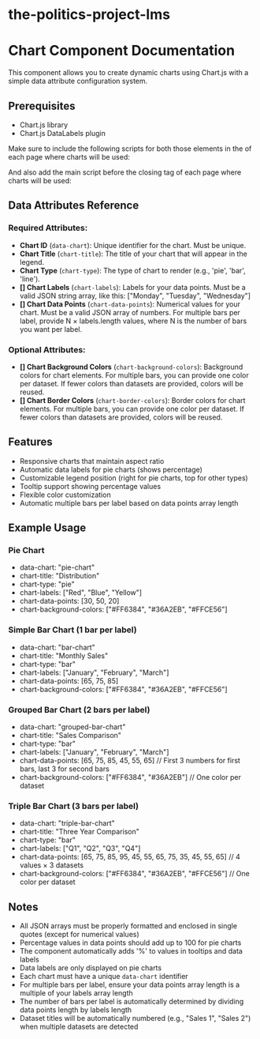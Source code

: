 # the-politics-project-lms

# Chart Component Documentation

This component allows you to create dynamic charts using Chart.js with a simple data attribute configuration system.

## Prerequisites

- Chart.js library
- Chart.js DataLabels plugin

Make sure to include the following scripts for both those elements in the <head> of each page where charts will be used:

<script src="https://cdn.jsdelivr.net/npm/chart.js"></script>
<script src="https://cdn.jsdelivr.net/npm/chartjs-plugin-datalabels@2"></script>

And also add the main script before the closing </body> tag of each page where charts will be used:

<script src="https://cdn.jsdelivr.net/gh/pidemo/the-politics-project-lms@a3d4405/index.min.js" type="text/javascript"></script>

## Data Attributes Reference

### Required Attributes:

- **Chart ID** (`data-chart`): Unique identifier for the chart. Must be unique.
- **Chart Title** (`chart-title`): The title of your chart that will appear in the legend.
- **Chart Type** (`chart-type`): The type of chart to render (e.g., 'pie', 'bar', 'line').
- **[] Chart Labels** (`chart-labels`): Labels for your data points. Must be a valid JSON string array, like this: ["Monday", "Tuesday", "Wednesday"]
- **[] Chart Data Points** (`chart-data-points`): Numerical values for your chart. Must be a valid JSON array of numbers. For multiple bars per label, provide N × labels.length values, where N is the number of bars you want per label.

### Optional Attributes:

- **[] Chart Background Colors** (`chart-background-colors`): Background colors for chart elements. For multiple bars, you can provide one color per dataset. If fewer colors than datasets are provided, colors will be reused.
- **[] Chart Border Colors** (`chart-border-colors`): Border colors for chart elements. For multiple bars, you can provide one color per dataset. If fewer colors than datasets are provided, colors will be reused.

## Features

- Responsive charts that maintain aspect ratio
- Automatic data labels for pie charts (shows percentage)
- Customizable legend position (right for pie charts, top for other types)
- Tooltip support showing percentage values
- Flexible color customization
- Automatic multiple bars per label based on data points array length

## Example Usage

### Pie Chart

- data-chart: "pie-chart"
- chart-title: "Distribution"
- chart-type: "pie"
- chart-labels: ["Red", "Blue", "Yellow"]
- chart-data-points: [30, 50, 20]
- chart-background-colors: ["#FF6384", "#36A2EB", "#FFCE56"]

### Simple Bar Chart (1 bar per label)

- data-chart: "bar-chart"
- chart-title: "Monthly Sales"
- chart-type: "bar"
- chart-labels: ["January", "February", "March"]
- chart-data-points: [65, 75, 85]
- chart-background-colors: ["#FF6384", "#36A2EB", "#FFCE56"]

### Grouped Bar Chart (2 bars per label)

- data-chart: "grouped-bar-chart"
- chart-title: "Sales Comparison"
- chart-type: "bar"
- chart-labels: ["January", "February", "March"]
- chart-data-points: [65, 75, 85, 45, 55, 65] // First 3 numbers for first bars, last 3 for second bars
- chart-background-colors: ["#FF6384", "#36A2EB"] // One color per dataset

### Triple Bar Chart (3 bars per label)

- data-chart: "triple-bar-chart"
- chart-title: "Three Year Comparison"
- chart-type: "bar"
- chart-labels: ["Q1", "Q2", "Q3", "Q4"]
- chart-data-points: [65, 75, 85, 95, 45, 55, 65, 75, 35, 45, 55, 65] // 4 values × 3 datasets
- chart-background-colors: ["#FF6384", "#36A2EB", "#FFCE56"] // One color per dataset

## Notes

- All JSON arrays must be properly formatted and enclosed in single quotes (except for numerical values)
- Percentage values in data points should add up to 100 for pie charts
- The component automatically adds '%' to values in tooltips and data labels
- Data labels are only displayed on pie charts
- Each chart must have a unique `data-chart` identifier
- For multiple bars per label, ensure your data points array length is a multiple of your labels array length
- The number of bars per label is automatically determined by dividing data points length by labels length
- Dataset titles will be automatically numbered (e.g., "Sales 1", "Sales 2") when multiple datasets are detected
